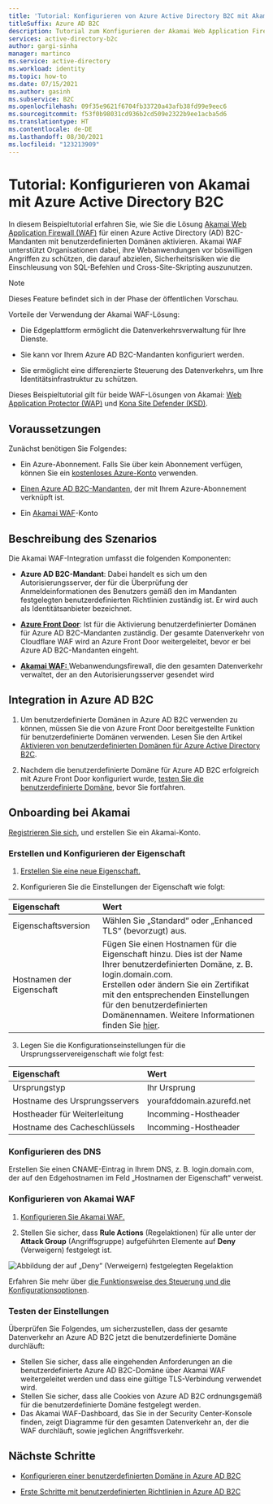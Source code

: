 ```yaml
---
title: 'Tutorial: Konfigurieren von Azure Active Directory B2C mit Akamai Web Application Firewall'
titleSuffix: Azure AD B2C
description: Tutorial zum Konfigurieren der Akamai Web Application Firewall mit Azure AD B2C
services: active-directory-b2c
author: gargi-sinha
manager: martinco
ms.service: active-directory
ms.workload: identity
ms.topic: how-to
ms.date: 07/15/2021
ms.author: gasinh
ms.subservice: B2C
ms.openlocfilehash: 09f35e9621f6704fb33720a43afb38fd99e9eec6
ms.sourcegitcommit: f53f0b98031cd936b2cd509e2322b9ee1acba5d6
ms.translationtype: HT
ms.contentlocale: de-DE
ms.lasthandoff: 08/30/2021
ms.locfileid: "123213909"
---
```

# <a name="tutorial-configure-akamai-with-azure-active-directory-b2c"></a>Tutorial: Konfigurieren von Akamai mit Azure Active Directory B2C

In diesem Beispieltutorial erfahren Sie, wie Sie die Lösung [Akamai Web Application Firewall (WAF)](https://www.akamai.com/us/en/resources/web-application-firewall.jsp) für einen Azure Active Directory (AD) B2C-Mandanten mit benutzerdefinierten Domänen aktivieren. Akamai WAF unterstützt Organisationen dabei, ihre Webanwendungen vor böswilligen Angriffen zu schützen, die darauf abzielen, Sicherheitsrisiken wie die Einschleusung von SQL-Befehlen und Cross-Site-Skripting auszunutzen.

>[!NOTE]
>Dieses Feature befindet sich in der Phase der öffentlichen Vorschau.

Vorteile der Verwendung der Akamai WAF-Lösung:

- Die Edgeplattform ermöglicht die Datenverkehrsverwaltung für Ihre Dienste.

- Sie kann vor Ihrem Azure AD B2C-Mandanten konfiguriert werden.

- Sie ermöglicht eine differenzierte Steuerung des Datenverkehrs, um Ihre Identitätsinfrastruktur zu schützen.

Dieses Beispieltutorial gilt für beide WAF-Lösungen von Akamai: [Web Application Protector (WAP)](https://www.akamai.com/us/en/products/security/web-application-protector-enterprise-waf-firewall-ddos-protection.jsp) und [Kona Site Defender (KSD)](https://www.akamai.com/us/en/products/security/kona-site-defender.jsp).

## <a name="prerequisites"></a>Voraussetzungen

Zunächst benötigen Sie Folgendes:

- Ein Azure-Abonnement. Falls Sie über kein Abonnement verfügen, können Sie ein [kostenloses Azure-Konto](https://azure.microsoft.com/free/) verwenden.

- [Einen Azure AD B2C-Mandanten](tutorial-create-tenant.md), der mit Ihrem Azure-Abonnement verknüpft ist.

- Ein [Akamai WAF](https://www.akamai.com/us/en/akamai-free-trials.jsp)-Konto
 
## <a name="scenario-description"></a>Beschreibung des Szenarios

Die Akamai WAF-Integration umfasst die folgenden Komponenten:

- **Azure AD B2C-Mandant**: Dabei handelt es sich um den Autorisierungsserver, der für die Überprüfung der Anmeldeinformationen des Benutzers gemäß den im Mandanten festgelegten benutzerdefinierten Richtlinien zuständig ist.  Er wird auch als Identitätsanbieter bezeichnet.

- [**Azure Front Door**](../frontdoor/front-door-overview.md): Ist für die Aktivierung benutzerdefinierter Domänen für Azure AD B2C-Mandanten zuständig. Der gesamte Datenverkehr von Cloudflare WAF wird an Azure Front Door weitergeleitet, bevor er bei Azure AD B2C-Mandanten eingeht.

- [**Akamai WAF:** ](https://www.akamai.com/us/en/resources/waf.jsp) Webanwendungsfirewall, die den gesamten Datenverkehr verwaltet, der an den Autorisierungsserver gesendet wird

## <a name="integrate-with-azure-ad-b2c"></a>Integration in Azure AD B2C

1. Um benutzerdefinierte Domänen in Azure AD B2C verwenden zu können, müssen Sie die von Azure Front Door bereitgestellte Funktion für benutzerdefinierte Domänen verwenden. Lesen Sie den Artikel [Aktivieren von benutzerdefinierten Domänen für Azure Active Directory B2C](./custom-domain.md?pivots=b2c-user-flow).  

2. Nachdem die benutzerdefinierte Domäne für Azure AD B2C erfolgreich mit Azure Front Door konfiguriert wurde, [testen Sie die benutzerdefinierte Domäne](./custom-domain.md?pivots=b2c-custom-policy#test-your-custom-domain), bevor Sie fortfahren.  

## <a name="onboard-with-akamai"></a>Onboarding bei Akamai

[Registrieren Sie sich](https://www.akamai.com), und erstellen Sie ein Akamai-Konto.

### <a name="create-and-configure-property"></a>Erstellen und Konfigurieren der Eigenschaft 

1. [Erstellen Sie eine neue Eigenschaft.](https://control.akamai.com/wh/CUSTOMER/AKAMAI/en-US/WEBHELP/property-manager/property-manager-help/GUID-14BB87F2-282F-4C4A-8043-B422344884E6.html)

2. Konfigurieren Sie die Einstellungen der Eigenschaft wie folgt:  

| Eigenschaft | Wert |
|:---------------|:---------------|
|Eigenschaftsversion | Wählen Sie „Standard“ oder „Enhanced TLS“ (bevorzugt) aus. |
|Hostnamen der Eigenschaft | Fügen Sie einen Hostnamen für die Eigenschaft hinzu. Dies ist der Name Ihrer benutzerdefinierten Domäne, z. B. login.domain.com. <BR> Erstellen oder ändern Sie ein Zertifikat mit den entsprechenden Einstellungen für den benutzerdefinierten Domänennamen. Weitere Informationen finden Sie [hier](https://learn.akamai.com/en-us/webhelp/property-manager/https-delivery-with-property-manager/GUID-9EE0EB6A-E62B-4F5F-9340-60CBD093A429.html). |

3. Legen Sie die Konfigurationseinstellungen für die Ursprungsservereigenschaft wie folgt fest:

|Eigenschaft| Wert |
|:-----------|:-----------|
| Ursprungstyp | Ihr Ursprung |
| Hostname des Ursprungsservers | yourafddomain.azurefd.net |
| Hostheader für Weiterleitung | Incomming-Hostheader |
| Hostname des Cacheschlüssels| Incomming-Hostheader  |

### <a name="configure-dns"></a>Konfigurieren des DNS

Erstellen Sie einen CNAME-Eintrag in Ihrem DNS, z. B. login.domain.com, der auf den Edgehostnamen im Feld „Hostnamen der Eigenschaft“ verweist.

### <a name="configure-akamai-waf"></a>Konfigurieren von Akamai WAF

1. [Konfigurieren Sie Akamai WAF.](https://learn.akamai.com/en-us/webhelp/kona-site-defender/kona-site-defender-quick-start/GUID-6294B96C-AE8B-4D99-8F43-11B886E6C39A.html#GUID-6294B96C-AE8B-4D99-8F43-11B886E6C39A)

2. Stellen Sie sicher, dass **Rule Actions** (Regelaktionen) für alle unter der **Attack Group** (Angriffsgruppe) aufgeführten Elemente auf **Deny** (Verweigern) festgelegt ist.

![Abbildung der auf „Deny“ (Verweigern) festgelegten Regelaktion](./media/partner-akamai/rule-action-deny.png)

Erfahren Sie mehr über [die Funktionsweise des Steuerung und die Konfigurationsoptionen](https://control.akamai.com/dl/security/GUID-81C0214B-602A-4663-839D-68BCBFF41292.html).

### <a name="test-the-settings"></a>Testen der Einstellungen

Überprüfen Sie Folgendes, um sicherzustellen, dass der gesamte Datenverkehr an Azure AD B2C jetzt die benutzerdefinierte Domäne durchläuft:

- Stellen Sie sicher, dass alle eingehenden Anforderungen an die benutzerdefinierte Azure AD B2C-Domäne über Akamai WAF weitergeleitet werden und dass eine gültige TLS-Verbindung verwendet wird.
- Stellen Sie sicher, dass alle Cookies von Azure AD B2C ordnungsgemäß für die benutzerdefinierte Domäne festgelegt werden.
- Das Akamai WAF-Dashboard, das Sie in der Security Center-Konsole finden, zeigt Diagramme für den gesamten Datenverkehr an, der die WAF durchläuft, sowie jeglichen Angriffsverkehr.

## <a name="next-steps"></a>Nächste Schritte

- [Konfigurieren einer benutzerdefinierten Domäne in Azure AD B2C](./custom-domain.md?pivots=b2c-user-flow)

- [Erste Schritte mit benutzerdefinierten Richtlinien in Azure AD B2C](./tutorial-create-user-flows.md?pivots=b2c-custom-policy&tabs=applications)
